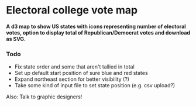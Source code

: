 # Electoral college vote map

**A d3 map to show US states with icons representing number of electoral votes, 
option to display total of Republican/Democrat votes and download as SVG.**

### Todo
* Fix state order and some that aren't tallied in total
* Set up default start position of sure blue and red states
* Expand northeast section for better visibility (?)
* Take some kind of input file to set state position (e.g. csv upload?)

Also: Talk to graphic designers!